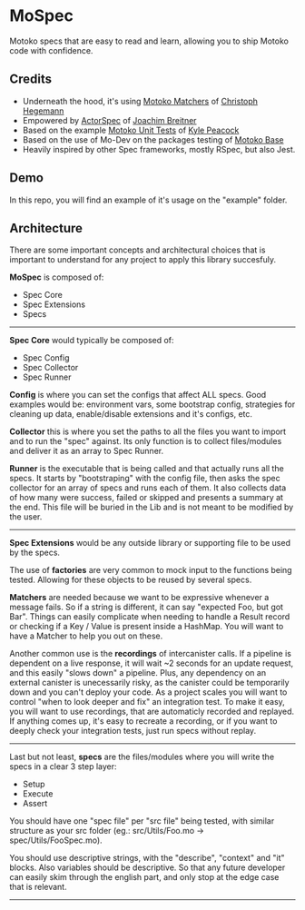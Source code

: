 # MoSpec
Motoko specs that are easy to read and learn, allowing you to ship Motoko code with confidence.

## Credits
- Underneath the hood, it's using [Motoko Matchers](https://kritzcreek.github.io/motoko-matchers) of [Christoph Hegemann](https://github.com/kritzcreek)
- Empowered by [ActorSpec](https://github.com/dfinity/motoko-base/tree/e4efcb9bbd8c8eeff41b3d461b679e43d1d66f44/examples/actorspec) of [Joachim Breitner](https://github.com/nomeata)
- Based on the example [Motoko Unit Tests](https://github.com/krpeacock/motoko-unit-tests) of [Kyle Peacock](https://github.com/krpeacock)
- Based on the use of Mo-Dev on the packages testing of [Motoko Base](https://github.com/dfinity/motoko-base/)
- Heavily inspired by other Spec frameworks, mostly RSpec, but also Jest.

## Demo
In this repo, you will find an example of it's usage on the "example" folder.

## Architecture
There are some important concepts and architectural choices that is important to understand for any project to apply this library succesfuly.

**MoSpec** is composed of:
- Spec Core
- Spec Extensions
- Specs

---

**Spec Core** would typically be composed of:
- Spec Config
- Spec Collector
- Spec Runner

**Config** is where you can set the configs that affect ALL specs. Good examples would be: environment vars, some bootstrap config, strategies for cleaning up data, enable/disable extensions and it's configs, etc.

**Collector** this is where you set the paths to all the files you want to import and to run the "spec" against. Its only function is to collect files/modules and deliver it as an array to Spec Runner.

**Runner** is the executable that is being called and that actually runs all the specs. It starts by "bootstraping" with the config file, then asks the spec collector for an array of specs and runs each of them. It also collects data of how many were success, failed or skipped and presents a summary at the end. This file will be buried in the Lib and is not meant to be modified by the user.

---

**Spec Extensions** would be any outside library or supporting file to be used by the specs.

The use of **factories** are very common to mock input to the functions being tested. Allowing for these objects to be reused by several specs.

**Matchers** are needed because we want to be expressive whenever a message fails. So if a string is different, it can say "expected Foo, but got Bar". Things can easily complicate when needing to handle a Result record or checking if a Key / Value is present inside a HashMap. You will want to have a Matcher to help you out on these.

Another common use is the **recordings** of intercanister calls. If a pipeline is dependent on a live response, it will wait ~2 seconds for an update request, and this easily "slows down" a pipeline. 
Plus, any dependency on an external canister is unecessarily risky, as the canister could be temporarily down and you can't deploy your code. 
As a project scales you will want to control "when to look deeper and fix" an integration test. To make it easy, you will want to use recordings, that are automaticly recorded and replayed. If anything comes up, it's easy to recreate a recording, or if you want to deeply check your integration tests, just run specs without replay.

---

Last but not least, **specs** are the files/modules where you will write the specs in a clear 3 step layer:
- Setup
- Execute
- Assert

You should have one "spec file" per "src file" being tested, with similar structure as your src folder (eg.: src/Utils/Foo.mo -> spec/Utils/FooSpec.mo).

You should use descriptive strings, with the "describe", "context" and "it" blocks. Also variables should be descriptive. So that any future developer can easily skim through the english part, and only stop at the edge case that is relevant.

 ---
